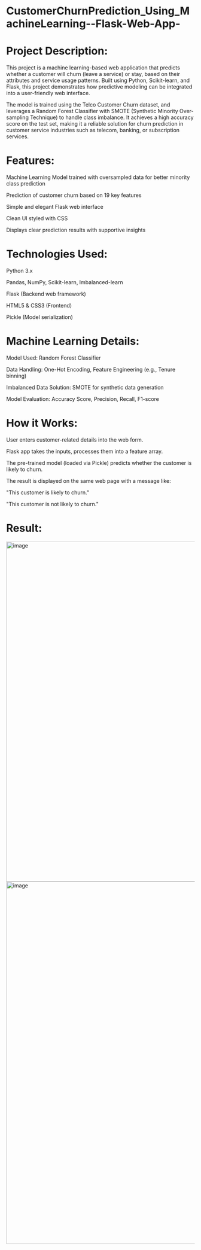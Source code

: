 # CustomerChurnPrediction_Using_MachineLearning--Flask-Web-App-

# Project Description:
This project is a machine learning-based web application that predicts whether a customer will churn (leave a service) or stay, based on their attributes and service usage patterns. Built using Python, Scikit-learn, and Flask, this project demonstrates how predictive modeling can be integrated into a user-friendly web interface.

The model is trained using the Telco Customer Churn dataset, and leverages a Random Forest Classifier with SMOTE (Synthetic Minority Over-sampling Technique) to handle class imbalance. It achieves a high accuracy score on the test set, making it a reliable solution for churn prediction in customer service industries such as telecom, banking, or subscription services.

# Features:
Machine Learning Model trained with oversampled data for better minority class prediction

Prediction of customer churn based on 19 key features

Simple and elegant Flask web interface

Clean UI styled with CSS

Displays clear prediction results with supportive insights

# Technologies Used:
Python 3.x

Pandas, NumPy, Scikit-learn, Imbalanced-learn

Flask (Backend web framework)

HTML5 & CSS3 (Frontend)

Pickle (Model serialization)

# Machine Learning Details:
Model Used: Random Forest Classifier

Data Handling: One-Hot Encoding, Feature Engineering (e.g., Tenure binning)

Imbalanced Data Solution: SMOTE for synthetic data generation

Model Evaluation: Accuracy Score, Precision, Recall, F1-score

# How it Works:
User enters customer-related details into the web form.

Flask app takes the inputs, processes them into a feature array.

The pre-trained model (loaded via Pickle) predicts whether the customer is likely to churn.

The result is displayed on the same web page with a message like:

"This customer is likely to churn."

"This customer is not likely to churn."

# Result:
<img width="1577" height="909" alt="image" src="https://github.com/user-attachments/assets/7896be39-b6a6-4a9c-8789-e7eebfc75aeb" />

<img width="1577" height="969" alt="image" src="https://github.com/user-attachments/assets/3a984ccc-c304-40c1-9b90-1bd326fc9476" />

